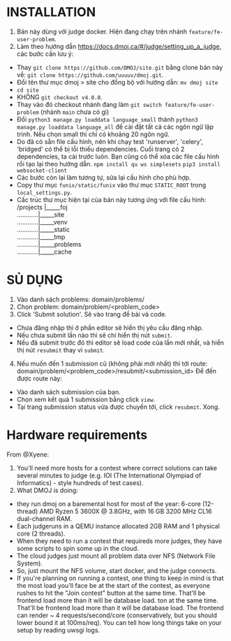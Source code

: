# INSTALLATION

1. Bản này dùng với judge docker. Hiện đang chạy trên nhánh `feature/fe-user-problem`.
2. Làm theo hướng dẫn https://docs.dmoj.ca/#/judge/setting_up_a_judge, các bước cần lưu ý:

- Thay `git clone https://github.com/DMOJ/site.git` bằng clone bản này về: `git clone https://github.com/uuuuv/dmoj.git`.
- Đổi tên thư mục dmoj > site cho đồng bộ với hướng dẫn: `mv dmoj site`
- `cd site`
- KHÔNG `git checkout v4.0.0`.
- Thay vào đó checkout nhánh đang làm `git switch feature/fe-user-problem` (nhánh `main` chưa có gì)
- Đổi `python3 manage.py loaddata language_small` thành `python3 manage.py loaddata language_all` để cài đặt tất cả các ngôn ngữ lập trình. Nếu chọn small thì chỉ có khoảng 20 ngôn ngữ.
- Do đã có sẵn file cấu hình, nên khi chạy test 'runserver', 'celery', 'bridged' có thể bị lỗi thiếu dependencies. Cuối trang có 2 dependencies, ta cài trước luôn. Bạn cũng có thể xóa các file cấu hình rồi tạo lại theo hướng dẫn.
  `npm install qu ws simplesets`
  `pip3 install websocket-client`
- Các bước còn lại làm tương tự, sửa lại cấu hình cho phù hợp.
- Copy thư mục `funix/static/funix` vào thư mục `STATIC_ROOT` trong `local_settings.py`.
- Cấc trúc thư mục hiện tại của bản này tương ứng với file cấu hình:
  /projects
  |\_\_\_\_\_foj  
  ............|\_\_\_\_\_site  
  ............|\_\_\_\_\_venv  
  ............|\_\_\_\_\_static  
  ............|\_\_\_\_\_tmp  
  ............|\_\_\_\_\_problems  
  ............|\_\_\_\_\_cache

# SỦ DỤNG

1. Vào danh sách problems: domain/problems/
2. Chọn problem: domain/problem/<problem_code>
3. Click 'Submit solution'. Sẽ vào trang đề bài và code.

- Chưa đăng nhập thì ở phần editor sẽ hiển thị yêu cầu đăng nhập.
- Nếu chưa submit lần nào thì sẽ chỉ hiển thị nút `submit`.
- Nếu đã submit trước đó thì editor sẽ load code của lần mới nhất, và hiển thị nút `resubmit` thay vì `submit`.

4. Nếu muốn đến 1 submission cũ (không phải mới nhất) thì tới route:  
   domain/problem/<problem_code>/resubmit/<submission_id>
   Để đến được route này:

- Vào danh sách submission của bạn.
- Chọn xem kết quả 1 submission bằng click `view`.
- Tại trang submission status vừa được chuyển tới, click `resubmit`. Xong.

# Hardware requirements

From @Xyene:

1. You'll need more hosts for a contest where correct solutions can take several minutes to judge (e.g. IOI (The International Olympiad of Informatics) - style hundreds of test cases).
2. What DMOJ is doing:

- they run dmoj on a baremental host for most of the year:
  6-core (12-thread) AMD Ryzen 5 3600X @ 3.8GHz, with 16 GB 3200 MHz CL16 dual-channel RAM.
- Each judgeruns in a QEMU instance allocated 2GB RAM and 1 physical core (2 threads).
- When they need to run a contest that requireds more judges, they have some scripts to spin some up in the cloud.
- The cloud judges just mount all problem data over NFS (Network File System).
- So, just mount the NFS volume, start docker, and the judge connects.
- If you're planning on running a contest, one thing to keep in mind is that the most load you'll face be at the start of the contest, as everyone rushes to hit the "Join contest" button at the same time. That'll be frontend load more than it will be database load. ton at the same time. That'll be frontend load more than it will be database load. The frontend can render ~ 4 requests/second/core (conservatively, but you should lower bound it at 100ms/req). You can tell how long things take on your setup by reading uwsgi logs.
